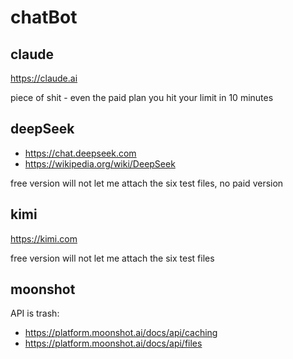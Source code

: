 # chatBot

## claude

https://claude.ai

piece of shit - even the paid plan you hit your limit in 10 minutes

## deepSeek

- https://chat.deepseek.com
- https://wikipedia.org/wiki/DeepSeek

free version will not let me attach the six test files, no paid version

## kimi

https://kimi.com

free version will not let me attach the six test files

## moonshot

API is trash:

- https://platform.moonshot.ai/docs/api/caching
- https://platform.moonshot.ai/docs/api/files
